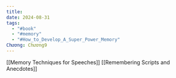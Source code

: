```yaml
---
title: 
date: 2024-08-31
tags:
  - "#book"
  - "#memory"
  - "#How_to_Develop_A_Super_Power_Memory"
Chương: Chương9
---
```

[[Memory Techniques for Speeches]]
[[Remembering Scripts and Anecdotes]]
